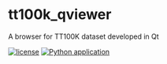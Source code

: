 # tt100k_qviewer
A browser for TT100K dataset developed in Qt

[![license](https://img.shields.io/github/license/george-chou/tt100k_qviewer.svg)](https://github.com/george-chou/tt100k_qviewer/blob/master/LICENSE)
[![Python application](https://github.com/george-chou/tt100k_qviewer/workflows/Python%20application/badge.svg)](https://github.com/george-chou/tt100k_qviewer/actions)
